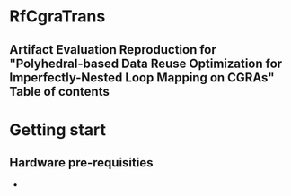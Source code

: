 RfCgraTrans
==
Artifact Evaluation Reproduction for "Polyhedral-based Data Reuse Optimization for Imperfectly-Nested Loop Mapping on CGRAs" 
Table of contents
--
Getting start
==
Hardware pre-requisities
--
* 
